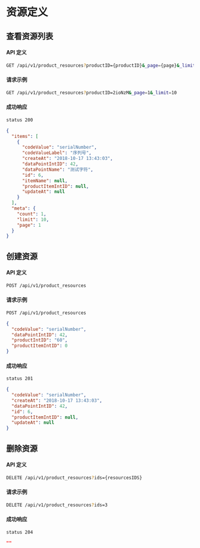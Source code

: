 # 资源定义

## 查看资源列表

#### API 定义

```bash
GET /api/v1/product_resources?productID={productID}&_page={page}&_limit={pageSize}
```

#### 请求示例

```bash
GET /api/v1/product_resources?productID=2ioNzM&_page=1&_limit=10
```

#### 成功响应

```bash
status 200
```

```json
{
  "items": [
    {
      "codeValue": "serialNumber",
      "codeValueLabel": "序列号",
      "createAt": "2018-10-17 13:43:03",
      "dataPointIntID": 42,
      "dataPointName": "测试字符",
      "id": 6,
      "itemName": null,
      "productItemIntID": null,
      "updateAt": null
    }
  ],
  "meta": {
    "count": 1,
    "limit": 10,
    "page": 1
  }
}
```







## 创建资源

#### API 定义

```bash
POST /api/v1/product_resources
```

#### 请求示例

```bash
POST /api/v1/product_resources
```

```json
{
  "codeValue": "serialNumber",
  "dataPointIntID": 42,
  "productIntID": "60",
  "productItemIntID": 0
}
```


#### 成功响应

```bash
status 201
```

```json
{
  "codeValue": "serialNumber",
  "createAt": "2018-10-17 13:43:03",
  "dataPointIntID": 42,
  "id": 6,
  "productItemIntID": null,
  "updateAt": null
}
```







## 删除资源

#### API 定义

```bash
DELETE /api/v1/product_resources?ids={resourcesIDS}
```

#### 请求示例

```bash
DELETE /api/v1/product_resources?ids=3
```

#### 成功响应

```bash
status 204
```

```json
""
```







